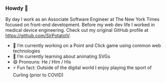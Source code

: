 ### Howdy 👋
By day I work as an Associate Software Engineer at The New York Times focused on front-end development. Before my web dev life I worked in medical device engineering. Check out my original GitHub profile at https://github.com/SirPotatoIV.

- 🔭 I’m currently working on a Point and Click game using common web technologies
- 🌱 I’m currently learning about animating SVGs
- 😄 Pronouns: He / Him / His
- ⚡ Fun fact: Outside of the digital world I enjoy playing the sport of Curling (prior to COVID)

<!--
**SirPotatoIV/SirPotatoIV** is a ✨ _special_ ✨ repository because its `README.md` (this file) appears on your GitHub profile.

Here are some ideas to get you started:

- 🔭 I’m currently working on ...
- 🌱 I’m currently learning ...
- 👯 I’m looking to collaborate on ...
- 🤔 I’m looking for help with ...
- 💬 Ask me about ...
- 📫 How to reach me: ...
- 😄 Pronouns: ...
- ⚡ Fun fact: ...
-->
